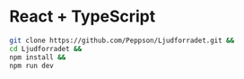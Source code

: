 # React + TypeScript

``` bash
git clone https://github.com/Peppson/Ljudforradet.git &&
cd Ljudforradet &&
npm install &&
npm run dev
```
